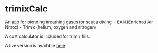 # trimixCalc
An app for blending breathing gases for scuba diving:
    - EAN (Enriched Air Nitrox)
    - Trimix (helium, oxygen and nitrogen)

A cost calculator is included for trimix fills.

A live version is available [here](https://bm5w.github.io/trimixCalc/).

